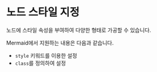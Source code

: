 # 노드 스타일 지정

노드에 스타일 속성을 부여하여 다양한 형태로 가공할 수 있습니다.

Mermaid에서 지원하는 내용은 다음과 같습니다.
- `style` 키워드를 이용한 설정
- `class`를 정의하여 설정

